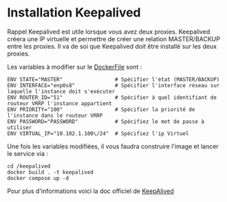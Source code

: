 # Installation Keepalived

Rappel Keepalived est utile lorsque vous avez deux proxies.
Keepalived créera une IP virtuelle et permettre de créer une relation MASTER/BACKUP entre les proxies.
Il va de soi que Keepalived doit être installé sur les deux proxies.

Les variables à modifier sur le [DockerFile](./Dockerfile) sont :

```
ENV STATE="MASTER"                 # Spécifier l'état (MASTER/BACKUP)
ENV INTERFACE="enp0s8"             # Spécifier l'interface réseau sur laquelle l'instance doit s'exécuter
ENV ROUTER_ID="51"                 # Spécifier à quel identifiant de routeur VRRP l'instance appartient
ENV PRIORITY="100"                 # Spécifier la priorité de l'instance dans le routeur VRRP
ENV PASSWORD="PASSWORD"            # Spécifiez le mot de passe à utiliser
ENV VIRTUAL_IP="10.102.1.100\/24"  # Spécifiez l'ip Virtuel
```

Une fois les variables modifiées, il vous faudra construire l'image et lancer le service via :

```
cd /keepalived
docker build . -t keepalived
docker compose up -d
```

Pour plus d'informations voici la doc officiel de [KeepAlived](https://keepalived.readthedocs.io/en/latest/introduction.html)

